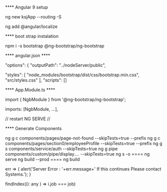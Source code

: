 **** Angular 9 setup

ng new ksjApp --routing -S

ng add @angular/localize

**** boot strap instalation

npm i -s bootstrap @ng-bootstrap/ng-bootstrap

**** angular.json ****

"options": { "outputPath": "../nodeServer/public",

"styles": [ "node_modules/bootstrap/dist/css/bootstrap.min.css", "src/styles.css" ], "scripts": []

**** App.Module.ts ****

import { NgbModule } from '@ng-bootstrap/ng-bootstrap';

imports: [NgbModule, ...],

// restart NG SERVE //

**** Generate Components

ng g c components/pages/page-not-found --skipTests=true --prefix
ng g c components/pages/section0/employeeProfile --skipTests=true --prefix
ng g s components/service/auth --skipTests=true
ng g pipe components/custom/pipe/display.... --skipTests=true
ng s -o ==== ng serve
ng build --prod ==== ng build



err => { alert('Server Error : '+err.message+' If this continues Please contact Systems.'); }

findIndex((i: any ) => i.job === job)